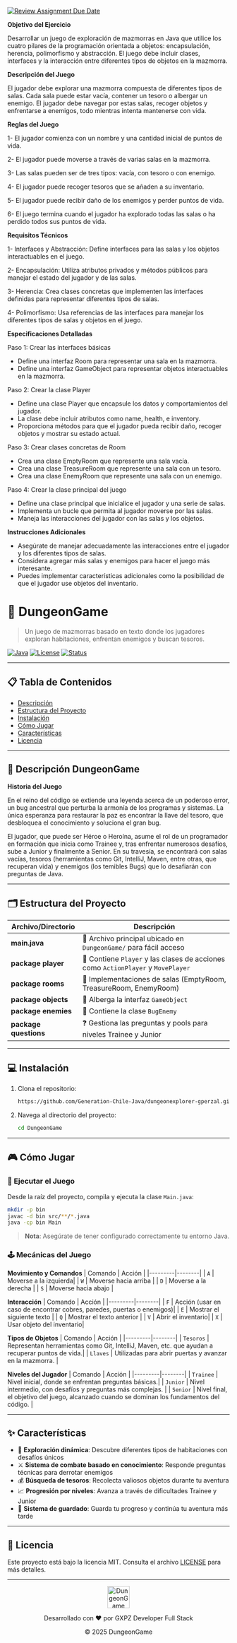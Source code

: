 [![Review Assignment Due Date](https://classroom.github.com/assets/deadline-readme-button-22041afd0340ce965d47ae6ef1cefeee28c7c493a6346c4f15d667ab976d596c.svg)](https://classroom.github.com/a/fZvJ74jt)

**Objetivo del Ejercicio**

Desarrollar un juego de exploración de mazmorras en Java que utilice los cuatro pilares de la programación orientada a objetos: encapsulación, herencia, polimorfismo y abstracción. El juego debe incluir clases, interfaces y la interacción entre diferentes tipos de objetos en la mazmorra.


**Descripción del Juego**

El jugador debe explorar una mazmorra compuesta de diferentes tipos de salas. Cada sala puede estar vacía, contener un tesoro o albergar un enemigo. El jugador debe navegar por estas salas, recoger objetos y enfrentarse a enemigos, todo mientras intenta mantenerse con vida.


**Reglas del Juego**

1- El jugador comienza con un nombre y una cantidad inicial de puntos de vida.

2- El jugador puede moverse a través de varias salas en la mazmorra.

3- Las salas pueden ser de tres tipos: vacía, con tesoro o con enemigo.

4- El jugador puede recoger tesoros que se añaden a su inventario.

5- El jugador puede recibir daño de los enemigos y perder puntos de vida.

6- El juego termina cuando el jugador ha explorado todas las salas o ha perdido todos sus puntos de vida.



**Requisitos Técnicos**

1- Interfaces y Abstracción: Define interfaces para las salas y los objetos interactuables en el juego.

2- Encapsulación: Utiliza atributos privados y métodos públicos para manejar el estado del jugador y de las salas.

3- Herencia: Crea clases concretas que implementen las interfaces definidas para representar diferentes tipos de salas.

4- Polimorfismo: Usa referencias de las interfaces para manejar los diferentes tipos de salas y objetos en el juego.



**Especificaciones Detalladas**

Paso 1: Crear las interfaces básicas
  - Define una interfaz Room para representar una sala en la mazmorra.
  - Define una interfaz GameObject para representar objetos interactuables en la mazmorra.

Paso 2: Crear la clase Player
  - Define una clase Player que encapsule los datos y comportamientos del jugador.
  - La clase debe incluir atributos como name, health, e inventory.
  - Proporciona métodos para que el jugador pueda recibir daño, recoger objetos y mostrar su estado actual.

Paso 3: Crear clases concretas de Room
  - Crea una clase EmptyRoom que represente una sala vacía.
  - Crea una clase TreasureRoom que represente una sala con un tesoro.
  - Crea una clase EnemyRoom que represente una sala con un enemigo.

Paso 4: Crear la clase principal del juego
  - Define una clase principal que inicialice el jugador y una serie de salas.
  - Implementa un bucle que permita al jugador moverse por las salas.
  - Maneja las interacciones del jugador con las salas y los objetos.

**Instrucciones Adicionales**
  - Asegúrate de manejar adecuadamente las interacciones entre el jugador y los diferentes tipos de salas.
  - Considera agregar más salas y enemigos para hacer el juego más interesante.
  - Puedes implementar características adicionales como la posibilidad de que el jugador use objetos del inventario.



# 🏰 DungeonGame

> Un juego de mazmorras basado en texto donde los jugadores exploran habitaciones, enfrentan enemigos y buscan tesoros.

[![Java](https://img.shields.io/badge/Java-8%2B-orange)](https://www.java.com/)
[![License](https://img.shields.io/badge/License-MIT-blue)](LICENSE)
[![Status](https://img.shields.io/badge/Status-En%20Desarrollo-green)](STATUS)

---

## 📋 Tabla de Contenidos

- [Descripción](#-descripción)
- [Estructura del Proyecto](#-estructura-del-proyecto)
- [Instalación](#-instalación)
- [Cómo Jugar](#-cómo-jugar)
- [Características](#-características)
- [Licencia](#-licencia)

---

## 📝 Descripción **DungeonGame**

**Historia del Juego** 

En el reino del código se extiende una leyenda acerca de un poderoso error, un bug ancestral que perturba la armonía de los programas y sistemas. La única esperanza para restaurar la paz es encontrar la llave del tesoro, que desbloquea el conocimiento y soluciona el gran bug.

El jugador, que puede ser Héroe o Heroína, asume el rol de un programador en formación que inicia como Trainee y, tras enfrentar numerosos desafíos, sube a Junior y finalmente a Senior. En su travesía, se encontrará con salas vacías, tesoros (herramientas como Git, IntelliJ, Maven, entre otras, que recuperan vida) y enemigos (los temibles Bugs) que lo desafiarán con preguntas de Java.


---

## 🗂️ Estructura del Proyecto

| Archivo/Directorio | Descripción |
|-------------------|-------------|
| **main.java** | 📄 Archivo principal ubicado en `DungeonGame/` para fácil acceso |
| **package player** | 👤 Contiene `Player` y las clases de acciones como `ActionPlayer` y `MovePlayer` |
| **package rooms** | 🚪 Implementaciones de salas (EmptyRoom, TreasureRoom, EnemyRoom) |
| **package objects** | 🎒 Alberga la interfaz `GameObject` |
| **package enemies** | 👾 Contiene la clase `BugEnemy` |
| **package questions** | ❓ Gestiona las preguntas y pools para niveles Trainee y Junior |

---

## 💻 Instalación

1. Clona el repositorio:
   ```bash
   https://github.com/Generation-Chile-Java/dungeonexplorer-gperzal.git
   ```

2. Navega al directorio del proyecto:
   ```bash
   cd DungeonGame
   ```

---

## 🎮 Cómo Jugar

### 🚀 Ejecutar el Juego

Desde la raíz del proyecto, compila y ejecuta la clase `Main.java`:

```bash
mkdir -p bin
javac -d bin src/**/*.java
java -cp bin Main
```

> **Nota**: Asegúrate de tener configurado correctamente tu entorno Java.

### 🕹️ Mecánicas del Juego

**Movimiento y Comandos**
| Comando | Acción |
|---------|--------|
| `A` | Moverse a la izquierda|
| `W` | Moverse hacia arriba |
| `D` | Moverse a la derecha |
| `S` | Moverse hacia abajo |

**Interacción**
| Comando | Acción |
|---------|--------|
| `F` | Acción (usar en caso de encontrar cobres, paredes, puertas o enemigos)|
| `E` | Mostrar el siguiente texto |
| `Q` | Mostrar el texto anterior |
| `V` | Abrir el inventario|
| `X` | Usar objeto del inventario|

**Tipos de Objetos**
| Comando | Acción |
|---------|--------|
| `Tesoros` | Representan herramientas como Git, IntelliJ, Maven, etc. que ayudan a recuperar puntos de vida.|
| `Llaves` | Utilizadas para abrir puertas y avanzar en la mazmorra. |

**Niveles del Jugador**
| Comando | Acción |
|---------|--------|
| `Trainee` | Nivel inicial, donde se enfrentan preguntas básicas.|
| `Junior` | Nivel intermedio, con desafíos y preguntas más complejas. |
| `Senior` | Nivel final, el objetivo del juego, alcanzado cuando se dominan los fundamentos del código. |


---

## ✨ Características

- 🧭 **Exploración dinámica**: Descubre diferentes tipos de habitaciones con desafíos únicos
- ⚔️ **Sistema de combate basado en conocimiento**: Responde preguntas técnicas para derrotar enemigos
- 💰 **Búsqueda de tesoros**: Recolecta valiosos objetos durante tu aventura
- 📈 **Progresión por niveles**: Avanza a través de dificultades Trainee y Junior
- 🔄 **Sistema de guardado**: Guarda tu progreso y continúa tu aventura más tarde


---

## 📜 Licencia

Este proyecto está bajo la licencia MIT. Consulta el archivo [LICENSE](LICENSE) para más detalles.

---

<div align="center">
  <img src="https://cdn.jsdelivr.net/gh/devicons/devicon/icons/java/java-original.svg" alt="DungeonGame Logo Java" width="50" height="50" />
  <p>Desarrollado con ❤️ por GXPZ Developer Full Stack</p>
  <p>© 2025 DungeonGame</p>
</div>